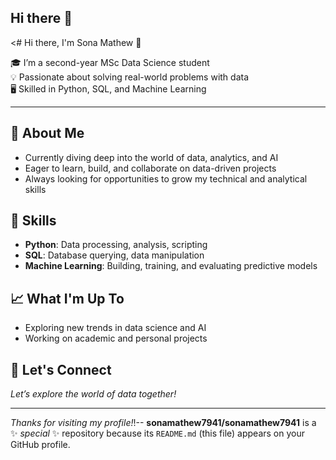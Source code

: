 ## Hi there 👋

<# Hi there, I'm Sona Mathew 👋

🎓 I’m a second-year MSc Data Science student  
💡 Passionate about solving real-world problems with data  
🖥️ Skilled in Python, SQL, and Machine Learning

---

## 🧠 About Me

- Currently diving deep into the world of data, analytics, and AI
- Eager to learn, build, and collaborate on data-driven projects
- Always looking for opportunities to grow my technical and analytical skills

## 🚀 Skills

- **Python**: Data processing, analysis, scripting
- **SQL**: Database querying, data manipulation
- **Machine Learning**: Building, training, and evaluating predictive models

## 📈 What I'm Up To

- Exploring new trends in data science and AI
- Working on academic and personal projects 

## 🌱 Let's Connect

*Let’s explore the world of data together!*

---

*Thanks for visiting my profile!*!--
**sonamathew7941/sonamathew7941** is a ✨ _special_ ✨ repository because its `README.md` (this file) appears on your GitHub profile.


